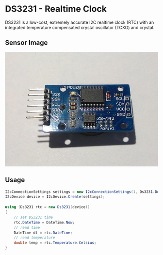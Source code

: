 # DS3231 - Realtime Clock
DS3231 is a low-cost, extremely accurate I2C realtime clock (RTC) with an integrated temperature compensated crystal oscillator (TCXO) and crystal.

## Sensor Image
![](sensor.jpg)

## Usage
```csharp
I2cConnectionSettings settings = new I2cConnectionSettings(1, Ds3231.DefaultI2cAddress);
I2cDevice device = I2cDevice.Create(settings);

using (Ds3231 rtc = new Ds3231(device))
{
    // set DS3231 time
    rtc.DateTime = DateTime.Now;
    // read time
    DateTime dt = rtc.DateTime;
    // read temperature
    double temp = rtc.Temperature.Celsius;
}
```
